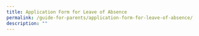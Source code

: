 ```yaml
---
title: Application Form for Leave of Absence
permalink: /guide-for-parents/application-form-for-leave-of-absence/
description: ""
---
```

